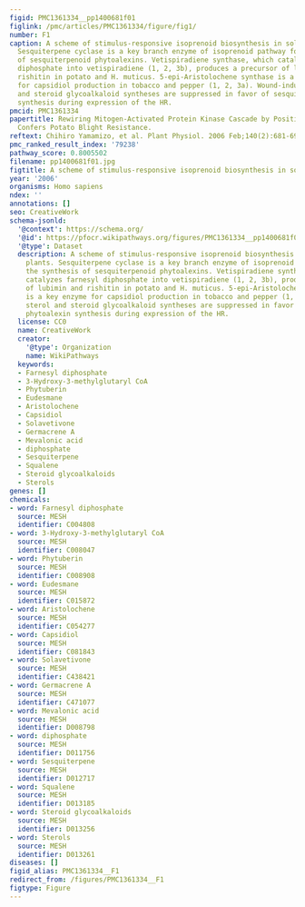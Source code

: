 ```yaml
---
figid: PMC1361334__pp1400681f01
figlink: /pmc/articles/PMC1361334/figure/fig1/
number: F1
caption: A scheme of stimulus-responsive isoprenoid biosynthesis in solanaceous plants.
  Sesquiterpene cyclase is a key branch enzyme of isoprenoid pathway for the synthesis
  of sesquiterpenoid phytoalexins. Vetispiradiene synthase, which catalyzes farnesyl
  diphosphate into vetispiradiene (1, 2, 3b), produces a precursor of lubimin and
  rishitin in potato and H. muticus. 5-epi-Aristolochene synthase is a key enzyme
  for capsidiol production in tobacco and pepper (1, 2, 3a). Wound-induced sterol
  and steroid glycoalkaloid syntheses are suppressed in favor of sesquiterpenoid phytoalexin
  synthesis during expression of the HR.
pmcid: PMC1361334
papertitle: Rewiring Mitogen-Activated Protein Kinase Cascade by Positive Feedback
  Confers Potato Blight Resistance.
reftext: Chihiro Yamamizo, et al. Plant Physiol. 2006 Feb;140(2):681-692.
pmc_ranked_result_index: '79238'
pathway_score: 0.8005502
filename: pp1400681f01.jpg
figtitle: A scheme of stimulus-responsive isoprenoid biosynthesis in solanaceous plants
year: '2006'
organisms: Homo sapiens
ndex: ''
annotations: []
seo: CreativeWork
schema-jsonld:
  '@context': https://schema.org/
  '@id': https://pfocr.wikipathways.org/figures/PMC1361334__pp1400681f01.html
  '@type': Dataset
  description: A scheme of stimulus-responsive isoprenoid biosynthesis in solanaceous
    plants. Sesquiterpene cyclase is a key branch enzyme of isoprenoid pathway for
    the synthesis of sesquiterpenoid phytoalexins. Vetispiradiene synthase, which
    catalyzes farnesyl diphosphate into vetispiradiene (1, 2, 3b), produces a precursor
    of lubimin and rishitin in potato and H. muticus. 5-epi-Aristolochene synthase
    is a key enzyme for capsidiol production in tobacco and pepper (1, 2, 3a). Wound-induced
    sterol and steroid glycoalkaloid syntheses are suppressed in favor of sesquiterpenoid
    phytoalexin synthesis during expression of the HR.
  license: CC0
  name: CreativeWork
  creator:
    '@type': Organization
    name: WikiPathways
  keywords:
  - Farnesyl diphosphate
  - 3-Hydroxy-3-methylglutaryl CoA
  - Phytuberin
  - Eudesmane
  - Aristolochene
  - Capsidiol
  - Solavetivone
  - Germacrene A
  - Mevalonic acid
  - diphosphate
  - Sesquiterpene
  - Squalene
  - Steroid glycoalkaloids
  - Sterols
genes: []
chemicals:
- word: Farnesyl diphosphate
  source: MESH
  identifier: C004808
- word: 3-Hydroxy-3-methylglutaryl CoA
  source: MESH
  identifier: C008047
- word: Phytuberin
  source: MESH
  identifier: C008908
- word: Eudesmane
  source: MESH
  identifier: C015872
- word: Aristolochene
  source: MESH
  identifier: C054277
- word: Capsidiol
  source: MESH
  identifier: C081843
- word: Solavetivone
  source: MESH
  identifier: C438421
- word: Germacrene A
  source: MESH
  identifier: C471077
- word: Mevalonic acid
  source: MESH
  identifier: D008798
- word: diphosphate
  source: MESH
  identifier: D011756
- word: Sesquiterpene
  source: MESH
  identifier: D012717
- word: Squalene
  source: MESH
  identifier: D013185
- word: Steroid glycoalkaloids
  source: MESH
  identifier: D013256
- word: Sterols
  source: MESH
  identifier: D013261
diseases: []
figid_alias: PMC1361334__F1
redirect_from: /figures/PMC1361334__F1
figtype: Figure
---
```

